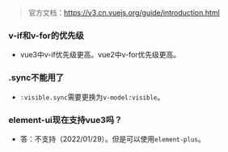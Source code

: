 > 官方文档：https://v3.cn.vuejs.org/guide/introduction.html

### v-if和v-for的优先级
* vue3中v-if优先级更高。vue2中v-for优先级更高。

### .sync不能用了
* `:visible.sync`需要更换为`v-model:visible`。

### element-ui现在支持vue3吗？
* 答：不支持（2022/01/29）。但是可以使用`element-plus`。
